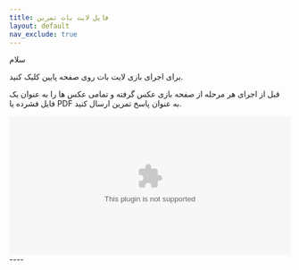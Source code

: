 ```yaml
---
title: فایل لایت بات تمرین
layout: default
nav_exclude: true
---
```

سلام

برای اجرای بازی لایت بات روی  صفحه پایین کلیک کنید.

قبل از اجرای هر مرحله از  صفحه بازی عکس گرفته و تمامی عکس ها را به عنوان یک فایل فشرده یا PDF به عنوان پاسخ تمرین ارسال کنید.
<style>
  #flash-container {
    position: relative;
    width: 100%;
    max-width: 100vw;
    aspect-ratio: auto 1181 / 581;
  }

  embed, ruffle-player {
    width: 100%;
    height: 100%;
    max-height: 100%;
    object-fit: contain;
  }
</style>
<div id="flash-container" style="width:100%">
  <embed src="/assets/light-bot.swf" width="100%" height="100%" />
</div>
<script src="/assets/js/ruffle/ruffle.js"></script>
----

[//]: # ([^1]: [It can take up to 10 minutes for changes to your site to publish after you push the changes to GitHub]&#40;https://docs.github.com/en/pages/setting-up-a-github-pages-site-with-jekyll/creating-a-github-pages-site-with-jekyll#creating-your-site&#41;.)
